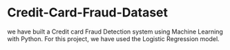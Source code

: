 # Credit-Card-Fraud-Dataset
we have built a Credit card Fraud Detection system using Machine Learning with Python. For this project, we have used the Logistic Regression model.
